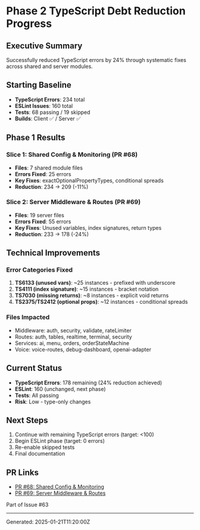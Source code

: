 # Phase 2 TypeScript Debt Reduction Progress

## Executive Summary
Successfully reduced TypeScript errors by 24% through systematic fixes across shared and server modules.

## Starting Baseline
- **TypeScript Errors**: 234 total
- **ESLint Issues**: 160 total
- **Tests**: 68 passing / 19 skipped
- **Builds**: Client ✅ / Server ✅

## Phase 1 Results

### Slice 1: Shared Config & Monitoring (PR #68)
- **Files**: 7 shared module files
- **Errors Fixed**: 25 errors
- **Key Fixes**: exactOptionalPropertyTypes, conditional spreads
- **Reduction**: 234 → 209 (-11%)

### Slice 2: Server Middleware & Routes (PR #69)
- **Files**: 19 server files
- **Errors Fixed**: 55 errors
- **Key Fixes**: Unused variables, index signatures, return types
- **Reduction**: 233 → 178 (-24%)

## Technical Improvements

### Error Categories Fixed
1. **TS6133 (unused vars)**: ~25 instances - prefixed with underscore
2. **TS4111 (index signature)**: ~15 instances - bracket notation
3. **TS7030 (missing returns)**: ~8 instances - explicit void returns
4. **TS2375/TS2412 (optional props)**: ~12 instances - conditional spreads

### Files Impacted
- Middleware: auth, security, validate, rateLimiter
- Routes: auth, tables, realtime, terminal, security
- Services: ai, menu, orders, orderStateMachine
- Voice: voice-routes, debug-dashboard, openai-adapter

## Current Status
- **TypeScript Errors**: 178 remaining (24% reduction achieved)
- **ESLint**: 160 (unchanged, next phase)
- **Tests**: All passing
- **Risk**: Low - type-only changes

## Next Steps
1. Continue with remaining TypeScript errors (target: <100)
2. Begin ESLint phase (target: 0 errors)
3. Re-enable skipped tests
4. Final documentation

## PR Links
- [PR #68: Shared Config & Monitoring](https://github.com/mikeyoung304/July25/pull/68)
- [PR #69: Server Middleware & Routes](https://github.com/mikeyoung304/July25/pull/69)

Part of Issue #63

---
Generated: 2025-01-21T11:20:00Z